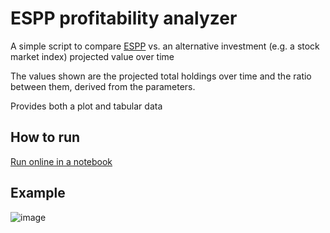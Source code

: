 # ESPP profitability analyzer
A simple script to compare [ESPP](https://www.investopedia.com/terms/e/espp.asp#:~:text=What%20Is%20an%20Employee%20Stock,date%20and%20the%20purchase%20date.) vs. an alternative investment (e.g. a stock market index) projected value over time

The values shown are the projected total holdings over time and the ratio between them, derived from the parameters.

Provides both a plot and tabular data

## How to run
[Run online in a notebook](https://datalore.jetbrains.com/notebook/L5aLk8hKwv2yIZSG9YzZRV/kHifqtHaqFr1wYtTncq8Lw/)
## Example
![image](https://user-images.githubusercontent.com/20489303/171939232-bfa9fadc-8f13-47ca-9e4f-728aa14398c3.png)

